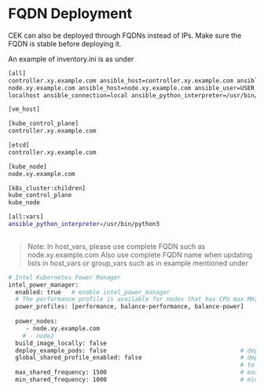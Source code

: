 # FQDN Deployment
CEK can also be deployed through FQDNs instead of IPs. Make sure the FQDN is stable before deploying it.

An example of inventory.ini is as under

```bash
[all]
controller.xy.example.com ansible_host=controller.xy.example.com ansible_user=USER ansible_password=USER
node.xy.example.com ansible_host=node.xy.example.com ansible_user=USER ansible_password=USER
localhost ansible_connection=local ansible_python_interpreter=/usr/bin/python3

[vm_host]

[kube_control_plane]
controller.xy.example.com

[etcd]
controller.xy.example.com

[kube_node]
node.xy.example.com

[k8s_cluster:children]
kube_control_plane
kube_node

[all:vars]
ansible_python_interpreter=/usr/bin/python3
 
``` 
> Note: In host_vars, please use complete FQDN such as node.xy.example.com
        Also use complete FQDN name when updating lists in host_vars or group_vars such as in example mentioned under

```bash
# Intel Kubernetes Power Manager
intel_power_manager:
  enabled: true   # enable intel_power_manager
  # The performance profile is available for nodes that has CPU max MHz > 3500.0000 - use 'lscpu' command to see your node details
  power_profiles: [performance, balance-performance, balance-power]       # the list of PowerProfiles that will be available on the nodes
                                                                          # possible PowerProfiles are: performance, balance_performance, balance_power
  power_nodes:                                                          # list of nodes that should be considered during Operator work and profiles deployment
     - node.xy.example.com
    # - node2
  build_image_locally: false
  deploy_example_pods: false                                      # deploy example Pods that will utilize special resources
  global_shared_profile_enabled: false                            # deploy custom Power Profile with user defined frequencies that can be applied to all power nodes
                                                                  # to make use of Shared Profile fill Shared Workload settings in host vars
  max_shared_frequency: 1500                                      # max frequency that will be applied for cores by Shared Workload
  min_shared_frequency: 1000                                      # min frequency that will be applied for cores by Shared Workload
```
